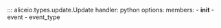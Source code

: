 ::: aliceio.types.update.Update
    handler: python
    options:
      members:
        - __init__
        - event
        - event_type
